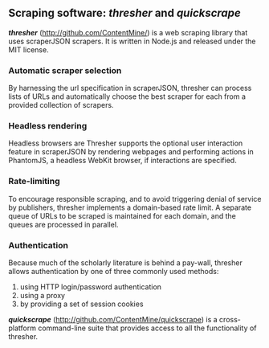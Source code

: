 ## **Scraping software: _thresher_ and _quickscrape_**

***thresher*** (http://github.com/ContentMine/) is a web scraping library that uses scraperJSON scrapers. It is written in Node.js and released under the MIT license.

### Automatic scraper selection

By harnessing the url specification in scraperJSON, thresher can process lists of URLs and automatically choose the best scraper for each from a provided collection of scrapers. 

### Headless rendering

Headless browsers are Thresher supports the optional user interaction feature in scraperJSON by rendering webpages and performing actions in PhantomJS, a headless WebKit browser, if interactions are specified.

### Rate-limiting

To encourage responsible scraping, and to avoid triggering denial of service by publishers, thresher implements a domain-based rate limit. A separate queue of URLs to be scraped is maintained for each domain, and the queues are processed in parallel.

### Authentication

Because much of the scholarly literature is behind a pay-wall, thresher allows authentication by one of three commonly used methods:

1. using HTTP login/password authentication
2. using a proxy
3. by providing a set of session cookies

***quickscrape*** (http://github.com/ContentMine/quickscrape) is a cross-platform command-line suite that provides access to all the functionality of thresher.